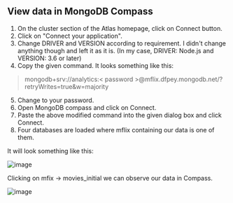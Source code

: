 ## View data in MongoDB Compass ##

1. On the cluster section of the Atlas homepage, click on Connect button.
2. Click on "Connect your application".
3. Change DRIVER and VERSION according to requirement. I didn't change anything though and left it as it is. (In my case, DRIVER: Node.js and VERSION: 3.6 or later)
4. Copy the given command. It looks something like this: 
> mongodb+srv://analytics:< password >@mflix.dfpey.mongodb.net/<dbname>?retryWrites=true&w=majority
5. Change <password> to your password.
6. Open MongoDB compass and click on Connect.
7. Paste the above modified command into the given dialog box and click Connect. 
8. Four databases are loaded where mflix containing our data is one of them.
  
It will look something like this:

![image](https://user-images.githubusercontent.com/54772502/99899769-ea8f9f00-2cd1-11eb-8748-97948bdc6626.png)

Clicking on mfix -> movies_initial we can observe our data in Compass.

![image](https://user-images.githubusercontent.com/54772502/99899864-5eca4280-2cd2-11eb-85d3-4a0380dcb1a9.png)
